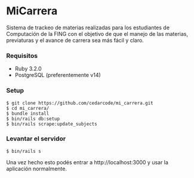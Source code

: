 # MiCarrera

Sistema de trackeo de materias realizadas para los estudiantes de Computación de la FING con el objetivo de que el manejo de las materias, previaturas y el avance de carrera sea más fácil y claro.

### Requisitos

* Ruby 3.2.0
* PostgreSQL (preferentemente v14)

### Setup

```
$ git clone https://github.com/cedarcode/mi_carrera.git
$ cd mi_carrera/
$ bundle install
$ bin/rails db:setup
$ bin/rails scrape:update_subjects
```

### Levantar el servidor

```
$ bin/rails s
```

Una vez hecho esto podés entrar a http://localhost:3000 y usar la aplicación normalmente.
